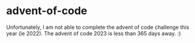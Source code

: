 # advent-of-code

Unfortunately, I am not able to complete the advent of code challenge this year (ie 2022).
The advent of code 2023 is less than 365 days away. :) 
